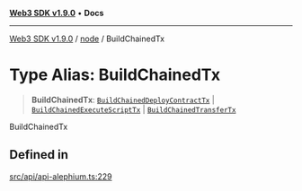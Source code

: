 [**Web3 SDK v1.9.0**](../../../README.md) • **Docs**

***

[Web3 SDK v1.9.0](../../../globals.md) / [node](../README.md) / BuildChainedTx

# Type Alias: BuildChainedTx

> **BuildChainedTx**: [`BuildChainedDeployContractTx`](../interfaces/BuildChainedDeployContractTx.md) \| [`BuildChainedExecuteScriptTx`](../interfaces/BuildChainedExecuteScriptTx.md) \| [`BuildChainedTransferTx`](../interfaces/BuildChainedTransferTx.md)

BuildChainedTx

## Defined in

[src/api/api-alephium.ts:229](https://github.com/Mystic-Nayy/alephium-web3/blob/ee41f5e0e7d7fb0b155fe62f05b2ac03772895ca/packages/web3/src/api/api-alephium.ts#L229)
